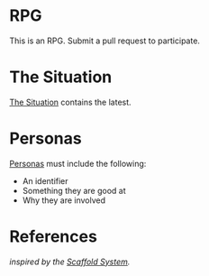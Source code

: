 # RPG
This is an RPG. Submit a pull request to participate.

# The Situation
[The Situation](Situation.md) contains the latest.

# Personas
[Personas](Personas.md) must include the following:

* An identifier
* Something they are good at
* Why they are involved

# References
_inspired by the [Scaffold System](https://vsca.blog/2021/02/20/the-scaffold-system/)._
